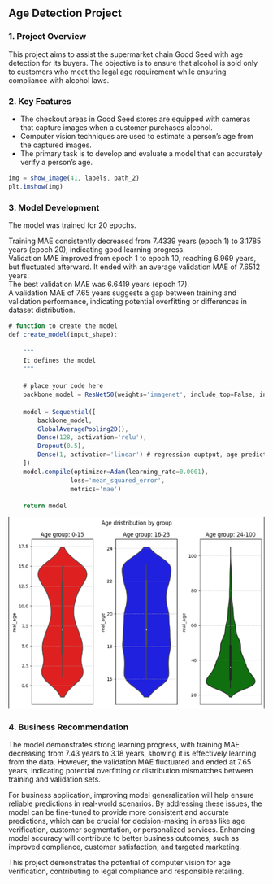 ## Age Detection Project

### 1. **Project Overview** 
This project aims to assist the supermarket chain Good Seed with age detection for its buyers. The objective is to ensure that alcohol is sold only to customers who meet the legal age requirement while ensuring compliance with alcohol laws.

### 2. **Key Features**

* The checkout areas in Good Seed stores are equipped with cameras that capture images when a customer purchases alcohol.
* Computer vision techniques are used to estimate a person’s age from the captured images.
* The primary task is to develop and evaluate a model that can accurately verify a person’s age.
 

```javascript
img = show_image(41, labels, path_2)
plt.imshow(img)

```

### 3. **Model Development**

The model was trained for 20 epochs. 

Training MAE consistently decreased from 7.4339 years (epoch 1) to 3.1785 years (epoch 20), indicating good learning progress.  
Validation MAE improved from epoch 1 to epoch 10, reaching 6.969 years, but fluctuated afterward. It ended with an average validation MAE of 7.6512 years.  
The best validation MAE was 6.6419 years (epoch 17).  
A validation MAE of 7.65 years suggests a gap between training and validation performance, indicating potential overfitting or differences in dataset distribution.  

```javascript
# function to create the model
def create_model(input_shape):
    
    """
    It defines the model
    """
    
    # place your code here
    backbone_model = ResNet50(weights='imagenet', include_top=False, input_shape=input_shape)
    
    model = Sequential([
        backbone_model,
        GlobalAveragePooling2D(),
        Dense(128, activation='relu'),
        Dropout(0.5),
        Dense(1, activation='linear') # regression ouptput, age prediction
    ])
    model.compile(optimizer=Adam(learning_rate=0.0001),
                 loss='mean_squared_error',
                 metrics='mae')

    return model
```


<img src="images/age_det.png?raw=true"/>


### 4. **Business Recommendation**

The model demonstrates strong learning progress, with training MAE decreasing from 7.43 years to 3.18 years, showing it is effectively learning from the data. However, the validation MAE fluctuated and ended at 7.65 years, indicating potential overfitting or distribution mismatches between training and validation sets.  

For business application, improving model generalization will help ensure reliable predictions in real-world scenarios. By addressing these issues, the model can be fine-tuned to provide more consistent and accurate predictions, which can be crucial for decision-making in areas like age verification, customer segmentation, or personalized services. Enhancing model accuracy will contribute to better business outcomes, such as improved compliance, customer satisfaction, and targeted marketing.  
  
This project demonstrates the potential of computer vision for age verification, contributing to legal compliance and responsible retailing. 


